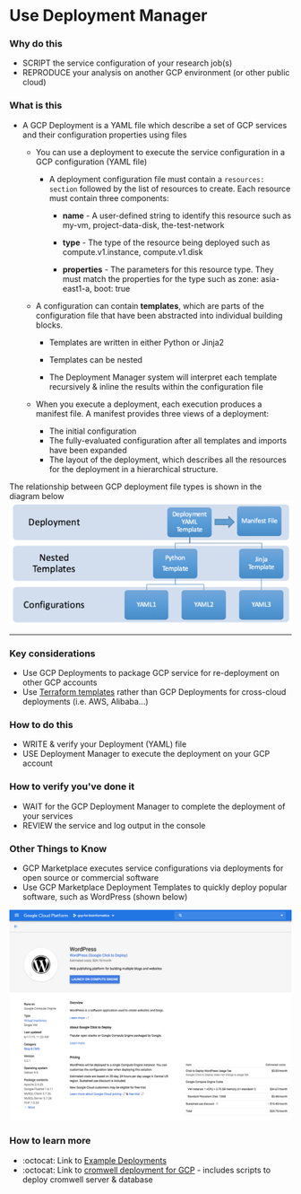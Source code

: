 # Use Deployment Manager 

### Why do this
 - SCRIPT the service configuration of your research job(s) 
 - REPRODUCE your analysis on another GCP environment (or other public cloud)

### What is this
 - A GCP Deployment is a YAML file which describe a set of GCP services and their configuration properties using files

   - You can use a deployment to execute the service configuration in a GCP configuration (YAML file)  

      - A deployment configuration file must contain a `resources: section` followed by the list of resources to create. Each resource must contain three components:

         - **name** - A user-defined string to identify this resource such as my-vm, project-data-disk, the-test-network

         - **type** - The type of the resource being deployed such as compute.v1.instance, compute.v1.disk

         - **properties** - The parameters for this resource type. They must match the properties for the type such as zone: asia-east1-a, boot: true

   - A configuration can contain **templates**, which are parts of the configuration file that have been abstracted into individual building blocks. 
      - Templates are written in either Python or Jinja2
      - Templates can be nested

      - The Deployment Manager system will interpret each template recursively & inline the results within the configuration file 

   - When you execute a deployment, each execution produces a manifest file. A manifest provides three views of a deployment:
      - The initial configuration
      - The fully-evaluated configuration after all templates and imports have been expanded
      - The layout of the deployment, which describes all the resources for the deployment in a hierarchical structure.
 
The relationship between GCP deployment file types is shown in the diagram below
  [![deployment-gcp](/images/deployment-gcp.png)]()
  
-----

### Key considerations
 - Use GCP Deployments to package GCP service for re-deployment on other GCP accounts
  - Use [Terraform templates](https://www.terraform.io/docs/providers/template/d/file.html) rather than GCP Deployments for cross-cloud deployments (i.e. AWS, Alibaba...) 
 
### How to do this
 - WRITE & verify your Deployment (YAML) file
 - USE Deployment Manager to execute the deployment on your GCP account

### How to verify you've done it
 - WAIT for the GCP Deployment Manager to complete the deployment of your services
 - REVIEW the service and log output in the console

### Other Things to Know
 - GCP Marketplace executes service configurations via deployments for open source or commercial software
 - Use GCP Marketplace Deployment Templates to quickly deploy popular software, such as WordPress (shown below)

 [![deployment](/images/deployment.png)]()


### How to learn more
 - :octocat: Link to [Example Deployments](https://github.com/GoogleCloudPlatform/deploymentmanager-samples)
 - :octocat: Link to [cromwell deployment for GCP](https://github.com/hall-lab/cromwell-deployment) - includes scripts to deploy cromwell server & database